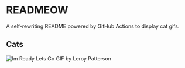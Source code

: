 # READMEOW

A self-rewriting README powered by GitHub Actions to display cat gifs.

## Cats

![Im Ready Lets Go GIF by Leroy Patterson](https://media4.giphy.com/media/CjmvTCZf2U3p09Cn0h/200.gif?cid=9acd02dan7n79uxlh0897mcfi6d3xbux7t4sgkjvl4y4drgl&ep=v1_gifs_search&rid=200.gif&ct=g)
